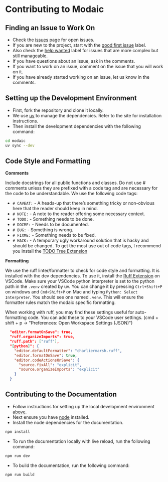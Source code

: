 # Contributing to Modaic
## Finding an Issue to Work On
- Check the [issues](https://github.com/modaic-ai/modaic/issues) page for open issues.
- If you are new to the project, start with the [good first issue](https://github.com/modaic-ai/modaic/issues?q=is%3Aissue+is%3Aopen+label%3A%22good+first+issue%22) label.
- Also check the [help wanted](https://github.com/modaic-ai/modaic/issues?q=is%3Aissue+is%3Aopen+label%3A%22help+wanted%22) label for issues that are more complex but still manageable.
- If you have questions about an issue, ask in the comments.
- If you want to work on an issue, comment on the issue that you will work on it.
- If you have already started working on an issue, let us know in the comments.

## Setting up the Development Environment
- First, fork the repository and clone it locally. 
- We use [uv](https://docs.astral.sh/uv/) to manage the dependencies. Refer to the site for installation instructions. 
- Then install the development dependencies with the following command:
```bash
cd modaic
uv sync --dev
```

## Code Style and Formatting
**Comments**

Include docstrings for all public functions and classes.
Do not use # comments unless they are prefixed with a code tag and are necessary for the code to be understandable. We use the following code tags:
- `# CAVEAT:` - A heads-up that there’s something tricky or non-obvious here that the reader should keep in mind.
- `# NOTE:` - A note to the reader offering some necessary context.
- `# TODO:` - Something needs to be done.
- `# DOCME:` - Needs to be documented.
- `# BUG:` - Something is wrong.
- `# FIXME:` - Something needs to be fixed.
- `# HACK:` - A temporary ugly workaround solution that is hacky and should be changed.
To get the most use out of code tags, I recommend you install the [TODO Tree Extension](https://marketplace.visualstudio.com/items?itemName=Gruntfuggly.todo-tree)

**Formatting**

We use the ruff linter/formatter to check for code style and formatting. It is installed with the dev dependencies. To use it, install the [Ruff Extension](https://marketplace.visualstudio.com/items?itemName=charliermarsh.ruff) on VSCode. Make sure your VSCode python interpreter is set to the python path in the `.venv` created by uv. You can change it by pressing `Ctrl+Shift+P` on windows and `Cmd+Shift+P` on Mac and typing `Python: Select Interpreter`. You should see one named `.venv`. This will ensure the formatter rules match the modaic specific formatting.

When working with ruff, you may find these settings useful for auto-formatting code. You can add these to your VSCode user settings. (cmd + shift + p -> "Preferences: Open Workspace Settings (JSON)")
```json
  "editor.formatOnSave": true,
  "ruff.organizeImports": true,
  "ruff.path": ["ruff"],
  "[python]": {
    "editor.defaultFormatter": "charliermarsh.ruff",
    "editor.formatOnSave": true,
    "editor.codeActionsOnSave": {
      "source.fixAll": "explicit",
      "source.organizeImports": "explicit"
    }
  }
```

## Contributing to the Documentation
- Follow instructions for setting up the local development environment [above](#setting-up-the-development-environment). 
- Next ensure you have [node](https://nodejs.org/en/download/) installed. 
- Install the node dependencies for the documentation.
```bash
npm install
```
- To run the documentation locally with live reload, run the following command:
```bash
npm run dev
```
- To build the documentation, run the following command:
```bash
npm run build
```